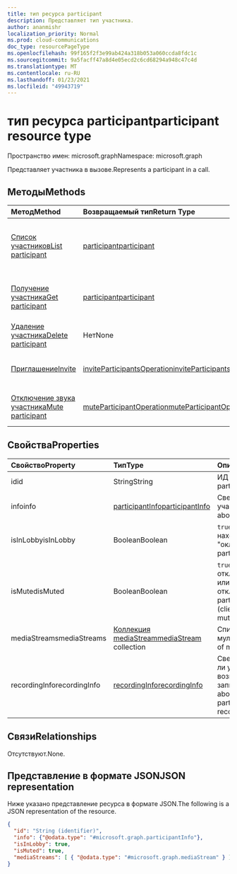 ```yaml
---
title: тип ресурса participant
description: Представляет тип участника.
author: ananmishr
localization_priority: Normal
ms.prod: cloud-communications
doc_type: resourcePageType
ms.openlocfilehash: 99f165f2f3e99ab424a318b053a060ccda8fdc1c
ms.sourcegitcommit: 9a5facff47a8d4e05ecd2c6cd68294a948c47c4d
ms.translationtype: MT
ms.contentlocale: ru-RU
ms.lasthandoff: 01/23/2021
ms.locfileid: "49943719"
---
```

# <a name="participant-resource-type"></a><span data-ttu-id="9c0c3-103">тип ресурса participant</span><span class="sxs-lookup"><span data-stu-id="9c0c3-103">participant resource type</span></span>

<span data-ttu-id="9c0c3-104">Пространство имен: microsoft.graph</span><span class="sxs-lookup"><span data-stu-id="9c0c3-104">Namespace: microsoft.graph</span></span>

<span data-ttu-id="9c0c3-105">Представляет участника в вызове.</span><span class="sxs-lookup"><span data-stu-id="9c0c3-105">Represents a participant in a call.</span></span>

## <a name="methods"></a><span data-ttu-id="9c0c3-106">Методы</span><span class="sxs-lookup"><span data-stu-id="9c0c3-106">Methods</span></span>

| <span data-ttu-id="9c0c3-107">Метод</span><span class="sxs-lookup"><span data-stu-id="9c0c3-107">Method</span></span>                                                 | <span data-ttu-id="9c0c3-108">Возвращаемый тип</span><span class="sxs-lookup"><span data-stu-id="9c0c3-108">Return Type</span></span>                                                 | <span data-ttu-id="9c0c3-109">Описание</span><span class="sxs-lookup"><span data-stu-id="9c0c3-109">Description</span></span>                                    |
|:-------------------------------------------------------|:------------------------------------------------------------|:-----------------------------------------------|
| [<span data-ttu-id="9c0c3-110">Список участников</span><span class="sxs-lookup"><span data-stu-id="9c0c3-110">List participant</span></span>](../api/participant-get.md)          | [<span data-ttu-id="9c0c3-111">participant</span><span class="sxs-lookup"><span data-stu-id="9c0c3-111">participant</span></span>](participant.md)                               | <span data-ttu-id="9c0c3-112">Получить список **объектов-участников** в вызове.</span><span class="sxs-lookup"><span data-stu-id="9c0c3-112">Retrieve a list of **participant** objects in the call.</span></span> |
| [<span data-ttu-id="9c0c3-113">Получение участника</span><span class="sxs-lookup"><span data-stu-id="9c0c3-113">Get participant</span></span>](../api/participant-get.md)           | [<span data-ttu-id="9c0c3-114">participant</span><span class="sxs-lookup"><span data-stu-id="9c0c3-114">participant</span></span>](participant.md)                               | <span data-ttu-id="9c0c3-115">Чтение свойств объекта **участника.**</span><span class="sxs-lookup"><span data-stu-id="9c0c3-115">Read properties of the **participant** object.</span></span> |
| [<span data-ttu-id="9c0c3-116">Удаление участника</span><span class="sxs-lookup"><span data-stu-id="9c0c3-116">Delete participant</span></span>](../api/participant-delete.md)         | <span data-ttu-id="9c0c3-117">Нет</span><span class="sxs-lookup"><span data-stu-id="9c0c3-117">None</span></span>   | <span data-ttu-id="9c0c3-118">Удаление участника в вызове.</span><span class="sxs-lookup"><span data-stu-id="9c0c3-118">Delete a participant in a call.</span></span>                  |
| [<span data-ttu-id="9c0c3-119">Приглашение</span><span class="sxs-lookup"><span data-stu-id="9c0c3-119">Invite</span></span>](../api/participant-invite.md)                 | [<span data-ttu-id="9c0c3-120">inviteParticipantsOperation</span><span class="sxs-lookup"><span data-stu-id="9c0c3-120">inviteParticipantsOperation</span></span>](../resources/inviteparticipantsoperation.md)                        | <span data-ttu-id="9c0c3-121">Приглашение участника на вызов.</span><span class="sxs-lookup"><span data-stu-id="9c0c3-121">Invite a participant to the call.</span></span>              |
| [<span data-ttu-id="9c0c3-122">Отключение звука участника</span><span class="sxs-lookup"><span data-stu-id="9c0c3-122">Mute participant</span></span>](../api/participant-mute.md)         | [<span data-ttu-id="9c0c3-123">muteParticipantOperation</span><span class="sxs-lookup"><span data-stu-id="9c0c3-123">muteParticipantOperation</span></span>](muteparticipantoperation.md)     | <span data-ttu-id="9c0c3-124">Отключить звук участника в вызове.</span><span class="sxs-lookup"><span data-stu-id="9c0c3-124">Mute a participant in a call.</span></span>                  |

## <a name="properties"></a><span data-ttu-id="9c0c3-125">Свойства</span><span class="sxs-lookup"><span data-stu-id="9c0c3-125">Properties</span></span>

| <span data-ttu-id="9c0c3-126">Свойство</span><span class="sxs-lookup"><span data-stu-id="9c0c3-126">Property</span></span>             | <span data-ttu-id="9c0c3-127">Тип</span><span class="sxs-lookup"><span data-stu-id="9c0c3-127">Type</span></span>                                     | <span data-ttu-id="9c0c3-128">Описание</span><span class="sxs-lookup"><span data-stu-id="9c0c3-128">Description</span></span>                                                  |
| :------------------- | :--------------------------------------- | :------------------------------------------------------------|
| <span data-ttu-id="9c0c3-129">id</span><span class="sxs-lookup"><span data-stu-id="9c0c3-129">id</span></span>                   | <span data-ttu-id="9c0c3-130">String</span><span class="sxs-lookup"><span data-stu-id="9c0c3-130">String</span></span>                                   | <span data-ttu-id="9c0c3-131">ИД участника.</span><span class="sxs-lookup"><span data-stu-id="9c0c3-131">The participant ID.</span></span>                                          |
| <span data-ttu-id="9c0c3-132">info</span><span class="sxs-lookup"><span data-stu-id="9c0c3-132">info</span></span>                 | [<span data-ttu-id="9c0c3-133">participantInfo</span><span class="sxs-lookup"><span data-stu-id="9c0c3-133">participantInfo</span></span>](participantinfo.md)    | <span data-ttu-id="9c0c3-134">Сведения об участнике.</span><span class="sxs-lookup"><span data-stu-id="9c0c3-134">Information about the participant.</span></span>                          |
| <span data-ttu-id="9c0c3-135">isInLobby</span><span class="sxs-lookup"><span data-stu-id="9c0c3-135">isInLobby</span></span>            | <span data-ttu-id="9c0c3-136">Boolean</span><span class="sxs-lookup"><span data-stu-id="9c0c3-136">Boolean</span></span>                                  | <span data-ttu-id="9c0c3-137">`true` если участник находится в "окле".</span><span class="sxs-lookup"><span data-stu-id="9c0c3-137">`true` if the participant is in lobby.</span></span>                          |
| <span data-ttu-id="9c0c3-138">isMuted</span><span class="sxs-lookup"><span data-stu-id="9c0c3-138">isMuted</span></span>              | <span data-ttu-id="9c0c3-139">Boolean</span><span class="sxs-lookup"><span data-stu-id="9c0c3-139">Boolean</span></span>                                  | <span data-ttu-id="9c0c3-140">`true` если участник отключен (клиент или сервер отключен).</span><span class="sxs-lookup"><span data-stu-id="9c0c3-140">`true` if the participant is muted (client or server muted).</span></span>    |
| <span data-ttu-id="9c0c3-141">mediaStreams</span><span class="sxs-lookup"><span data-stu-id="9c0c3-141">mediaStreams</span></span>         | <span data-ttu-id="9c0c3-142">[Коллекция mediaStream](mediastream.md)</span><span class="sxs-lookup"><span data-stu-id="9c0c3-142">[mediaStream](mediastream.md) collection</span></span> | <span data-ttu-id="9c0c3-143">Список потоков мультимедиа.</span><span class="sxs-lookup"><span data-stu-id="9c0c3-143">The list of media streams.</span></span>                                   |
| <span data-ttu-id="9c0c3-144">recordingInfo</span><span class="sxs-lookup"><span data-stu-id="9c0c3-144">recordingInfo</span></span>        | [<span data-ttu-id="9c0c3-145">recordingInfo</span><span class="sxs-lookup"><span data-stu-id="9c0c3-145">recordingInfo</span></span>](recordinginfo.md)        | <span data-ttu-id="9c0c3-146">Сведения о том, есть ли у участника возможность записи.</span><span class="sxs-lookup"><span data-stu-id="9c0c3-146">Information about whether the participant has recording capability.</span></span> |

## <a name="relationships"></a><span data-ttu-id="9c0c3-147">Связи</span><span class="sxs-lookup"><span data-stu-id="9c0c3-147">Relationships</span></span>
<span data-ttu-id="9c0c3-148">Отсутствуют.</span><span class="sxs-lookup"><span data-stu-id="9c0c3-148">None.</span></span>

## <a name="json-representation"></a><span data-ttu-id="9c0c3-149">Представление в формате JSON</span><span class="sxs-lookup"><span data-stu-id="9c0c3-149">JSON representation</span></span>

<span data-ttu-id="9c0c3-150">Ниже указано представление ресурса в формате JSON.</span><span class="sxs-lookup"><span data-stu-id="9c0c3-150">The following is a JSON representation of the resource.</span></span>

<!-- {
  "blockType": "resource",
  "optionalProperties": [

  ],
  "@odata.type": "microsoft.graph.participant"
}-->
```json
{
  "id": "String (identifier)",
  "info": {"@odata.type": "#microsoft.graph.participantInfo"},
  "isInLobby": true,
  "isMuted": true,
  "mediaStreams": [ { "@odata.type": "#microsoft.graph.mediaStream" } ]
}
```

<!-- uuid: 8fcb5dbc-d5aa-4681-8e31-b001d5168d79
2015-10-25 14:57:30 UTC -->
<!--
{
  "type": "#page.annotation",
  "description": "participant resource",
  "keywords": "",
  "section": "documentation",
  "tocPath": "",
  "suppressions": []
}
-->

